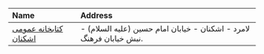 | Name                                                                                 | Address                                                             |
|:-------------------------------------------------------------------------------------|:--------------------------------------------------------------------|
| [كتابخانه عمومی اشكنان](https://lib.ir/fa/library/224/كتابخانه-عمومی-اشكنان/search/) | لامرد - اشكنان - خیابان امام حسین (علیه السلام) - نبش خیابان فرهنگ. |